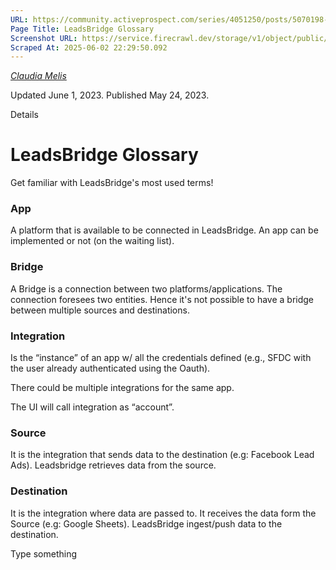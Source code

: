 ```yaml
---
URL: https://community.activeprospect.com/series/4051250/posts/5070198-leadsbridge-glossary
Page Title: LeadsBridge Glossary
Screenshot URL: https://service.firecrawl.dev/storage/v1/object/public/media/screenshot-1edc5c68-f62a-4991-afbc-f406aca86f82.png
Scraped At: 2025-06-02 22:29:50.092
---
```



[_Claudia Melis_](https://community.activeprospect.com/memberships/8017840-claudia-melis)

Updated June 1, 2023. Published May 24, 2023.

Details

# LeadsBridge Glossary

Get familiar with LeadsBridge's most used terms!

### App

A platform that is available to be connected in LeadsBridge. An app can be implemented or not (on the waiting list).

### Bridge

A Bridge is a connection between two platforms/applications. The connection foresees two entities. Hence it's not possible to have a bridge between multiple sources and destinations.

### Integration

Is the “instance” of an app w/ all the credentials defined (e.g., SFDC with the user already authenticated using the Oauth).

There could be multiple integrations for the same app.

The UI will call integration as “account”.

### Source

It is the integration that sends data to the destination (e.g: Facebook Lead Ads). Leadsbridge retrieves data from the source.

### Destination

It is the integration where data are passed to. It receives the data form the Source (e.g: Google Sheets). LeadsBridge ingest/push data to the destination.

Type something
